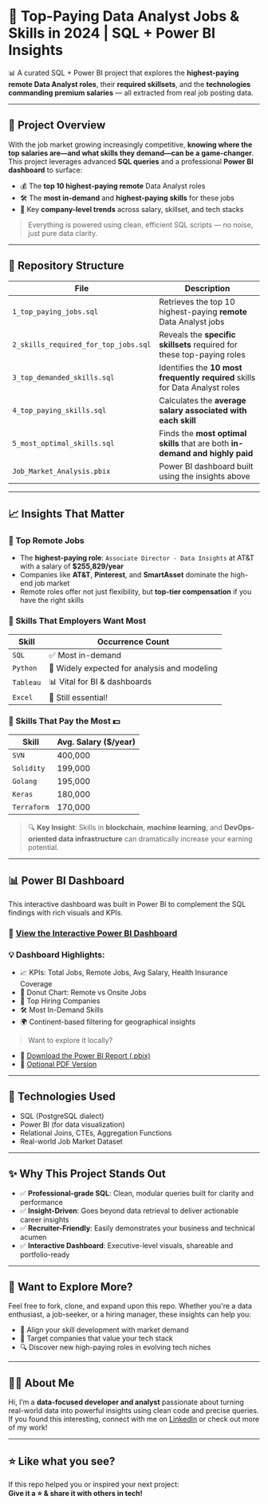 # 💼 Top-Paying Data Analyst Jobs & Skills in 2024 | SQL + Power BI Insights

📊 A curated SQL + Power BI project that explores the **highest-paying remote Data Analyst roles**, their **required skillsets**, and the **technologies commanding premium salaries** — all extracted from real job posting data.

---

## 🚀 Project Overview

With the job market growing increasingly competitive, **knowing where the top salaries are—and what skills they demand—can be a game-changer**. This project leverages advanced **SQL queries** and a professional **Power BI dashboard** to surface:

- 💰 The **top 10 highest-paying remote** Data Analyst roles
- 🛠️ The **most in-demand** and **highest-paying skills** for these jobs
- 📌 Key **company-level trends** across salary, skillset, and tech stacks

> Everything is powered using clean, efficient SQL scripts — no noise, just pure data clarity.

---

## 📁 Repository Structure

| File                                 | Description                                                                   |
| ------------------------------------ | ----------------------------------------------------------------------------- |
| `1_top_paying_jobs.sql`              | Retrieves the top 10 highest-paying **remote** Data Analyst jobs              |
| `2_skills_required_for_top_jobs.sql` | Reveals the **specific skillsets** required for these top-paying roles        |
| `3_top_demanded_skills.sql`          | Identifies the **10 most frequently required** skills for Data Analyst roles  |
| `4_top_paying_skills.sql`            | Calculates the **average salary associated with each skill**                  |
| `5_most_optimal_skills.sql`          | Finds the **most optimal skills** that are both **in-demand and highly paid** |
| `Job_Market_Analysis.pbix`           | Power BI dashboard built using the insights above                             |

---

## 📈 Insights That Matter

### 🔹 Top Remote Jobs

- The **highest-paying role**: `Associate Director - Data Insights` at AT&T with a salary of **$255,829/year**
- Companies like **AT&T**, **Pinterest**, and **SmartAsset** dominate the high-end job market
- Remote roles offer not just flexibility, but **top-tier compensation** if you have the right skills

### 🔹 Skills That Employers Want Most

| Skill     | Occurrence Count                             |
| --------- | -------------------------------------------- |
| `SQL`     | ✅ Most in-demand                            |
| `Python`  | 🧠 Widely expected for analysis and modeling |
| `Tableau` | 📊 Vital for BI & dashboards                 |
| `Excel`   | 📎 Still essential!                          |

### 🔹 Skills That Pay the Most 💵

| Skill       | Avg. Salary ($/year) |
| ----------- | -------------------- |
| `SVN`       | 400,000              |
| `Solidity`  | 199,000              |
| `Golang`    | 195,000              |
| `Keras`     | 180,000              |
| `Terraform` | 170,000              |

> 🔍 **Key Insight**: Skills in **blockchain**, **machine learning**, and **DevOps-oriented data infrastructure** can dramatically increase your earning potential.

---

## 📊 Power BI Dashboard

This interactive dashboard was built in Power BI to complement the SQL findings with rich visuals and KPIs.

### 🔗 [View the Interactive Power BI Dashboard](https://app.powerbi.com/links/4bwOcSy3QU?ctid=1b4eaaad-b887-48cf-8407-e99420eda2fb&pbi_source=linkShare)

### 💡 Dashboard Highlights:

- 📈 KPIs: Total Jobs, Remote Jobs, Avg Salary, Health Insurance Coverage
- 🧭 Donut Chart: Remote vs Onsite Jobs
- 🏢 Top Hiring Companies
- 🛠️ Most In-Demand Skills
- 🌍 Continent-based filtering for geographical insights

> Want to explore it locally?

- 📁 [Download the Power BI Report (.pbix)](./Job_Market_Analysis.pbix)
- 📄 [Optional PDF Version](./Job_Market_Analysis.pdf)

---

## 🧠 Technologies Used

- SQL (PostgreSQL dialect)
- Power BI (for data visualization)
- Relational Joins, CTEs, Aggregation Functions
- Real-world Job Market Dataset

---

## ✨ Why This Project Stands Out

- ✅ **Professional-grade SQL**: Clean, modular queries built for clarity and performance
- ✅ **Insight-Driven**: Goes beyond data retrieval to deliver actionable career insights
- ✅ **Recruiter-Friendly**: Easily demonstrates your business and technical acumen
- ✅ **Interactive Dashboard**: Executive-level visuals, shareable and portfolio-ready

---

## 📌 Want to Explore More?

Feel free to fork, clone, and expand upon this repo. Whether you're a data enthusiast, a job-seeker, or a hiring manager, these insights can help you:

- 📍 Align your skill development with market demand
- 💼 Target companies that value your tech stack
- 🔍 Discover new high-paying roles in evolving tech niches

---

## 🙋‍♂️ About Me

Hi, I’m a **data-focused developer and analyst** passionate about turning real-world data into powerful insights using clean code and precise queries.  
If you found this interesting, connect with me on [LinkedIn](https://www.linkedin.com/in/preet-yadav-270542272/) or check out more of my work!

---

## ⭐ Like what you see?

If this repo helped you or inspired your next project:  
**Give it a ⭐ & share it with others in tech!**

